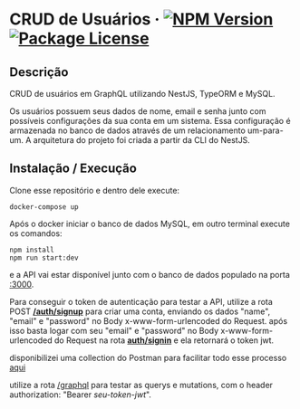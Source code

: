# CRUD de Usuários &middot; <a href="https://www.npmjs.com/~nestjscore" target="_blank"><img src="https://img.shields.io/npm/v/@nestjs/core.svg" alt="NPM Version" /></a> <a href="https://www.npmjs.com/~nestjscore" target="_blank"><img src="https://img.shields.io/npm/l/@nestjs/core.svg" alt="Package License" /></a>
<!-- <a href="https://coveralls.io/github/nestjs/nest?branch=master" target="_blank"><img src="https://coveralls.io/repos/github/nestjs/nest/badge.svg?branch=master#9" alt="Coverage" /></a> -->
</p>

## Descrição

CRUD de usuários em GraphQL utilizando NestJS, TypeORM e MySQL.

Os usuários possuem seus dados de nome, email e senha junto com possíveis configurações da sua conta em um sistema. Essa configuração é armazenada no banco de dados através de um relacionamento um-para-um. A arquitetura do projeto foi criada a partir da CLI do NestJS.

## Instalação / Execução

Clone esse repositório e dentro dele execute:

```shell
docker-compose up
```

Após o docker iniciar o banco de dados MySQL, em outro terminal execute os comandos:

```shell
npm install
npm run start:dev
```

e a API vai estar disponível junto com o banco de dados populado na porta [:3000](http://localhost:3000/).

Para conseguir o token de autenticação para testar a API, utilize a rota POST [**/auth/signup**](localhost:3000/auth/signup) para criar uma conta, enviando os dados "name", "email" e "password" no Body x-www-form-urlencoded do Request.
após isso basta logar com seu "email" e "password" no Body x-www-form-urlencoded do Request na rota [**auth/signin**](localhost:3000/auth/signin) e ela retornará o token jwt.

disponibilizei uma collection do Postman para facilitar todo esse processo [aqui](https://github.com/lucasthalless/users-crud/blob/main/users-crud.postman_collection.json)

utilize a rota [/graphql](http://localhost:3000/graphql) para testar as querys e mutations, com o header authorization: "Bearer *seu-token-jwt*".
<!-- ## Testes

```bash
# unit tests
$ npm run test

# e2e tests
$ npm run test:e2e

# test coverage
$ npm run test:cov
``` -->

